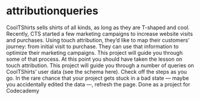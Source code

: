 # attributionqueries
CoolTShirts sells shirts of all kinds, as long as they are T-shaped and cool. Recently, CTS started a few marketing campaigns to increase website visits and purchases. Using touch attribution, they’d like to map their customers’ journey: from initial visit to purchase. They can use that information to optimize their marketing campaigns. This project will guide you through some of that process.  At this point you should have taken the lesson on touch attribution. This project will guide you through a number of queries on CoolTShirts’ user data (see the schema here).  Check off the steps as you go. In the rare chance that your project gets stuck in a bad state — maybe you accidentally edited the data —, refresh the page.
Done as a project for Codecademy
